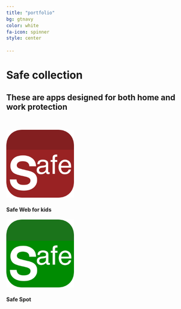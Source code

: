 ```yaml
---
title: "portfolio"
bg: gtnavy
color: white
fa-icon: spinner
style: center

---
```


# Safe collection

## These are apps designed for both home and work protection

&nbsp;

<div class="container">
<div class="row">
  <div class="column full">
	<a href="http://safeweb.bobgoo.com"><img width="180" src="img/Icon-Safe-Web-for-kids-512.png" alt="" title="" /></a><br>
	<h4>Safe Web for kids</h4>
  </div>
</div>  
<div class="row">
  <div class="column full">
	<a href="http://safespot.bobgoo.com"><img width="180" src="img/Icon-Safe-Spot-512.png" alt="" title="" /></a><br>
	<h4>Safe Spot</h4>
  </div>
</div>  
</div>